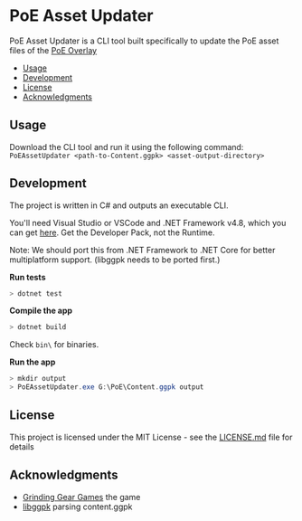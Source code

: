 # PoE Asset Updater

PoE Asset Updater is a CLI tool built specifically to update the PoE asset files of the [PoE Overlay](https://github.com/PoE-Overlay-Community/PoE-Overlay-Community-Fork)

<!-- TOC -->
- [Usage](#usage)
- [Development](#development)
- [License](#license)
- [Acknowledgments](#acknowledgments)
<!-- /TOC -->

## Usage

Download the CLI tool and run it using the following command:  
`PoEAssetUpdater <path-to-Content.ggpk> <asset-output-directory>`

## Development

The project is written in C# and outputs an executable CLI.

You'll need Visual Studio or VSCode and .NET Framework v4.8,
which you can get [here](https://dotnet.microsoft.com/download/dotnet-framework).
Get the Developer Pack, not the Runtime.

Note: We should port this from .NET Framework to .NET Core for better multiplatform support. (libggpk needs to be ported first.)

**Run tests**

```powershell
> dotnet test
```

**Compile the app**

```powershell
> dotnet build
```

Check `bin\` for binaries.

**Run the app**

```powershell
> mkdir output
> PoEAssetUpdater.exe G:\PoE\Content.ggpk output
```

## License

This project is licensed under the MIT License - see the [LICENSE.md](LICENSE.md) file for details

## Acknowledgments

* [Grinding Gear Games](https://www.pathofexile.com/) the game
* [libggpk](https://github.com/MuxaJIbI4/libggpk) parsing content.ggpk
